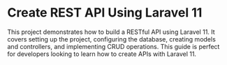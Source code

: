 # Create REST API Using Laravel 11

This project demonstrates how to build a RESTful API using Laravel 11. It covers setting up the project, configuring the database, creating models and controllers, and implementing CRUD operations. This guide is perfect for developers looking to learn how to create APIs with Laravel 11.
